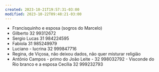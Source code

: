 ```yaml
---
created: 2023-10-21T19:57:31-03:00
modified: 2023-10-22T09:48:21-03:00
---
```


- Francisquinho e esposa (sogros do Marcelo)
- Gilberto 32 99312672
- Sergio Lucas 31 984224595
- Fabíola 31 985249979
- Luciano - lucrina 32 999847716
- Regina, de Viçosa, não deixou dados, não quer misturar religião 
- Antônio Campos - primo do João Leite - 32 998032792 - Visconde do Rio branco e a esposa Cecília 32 999232793

